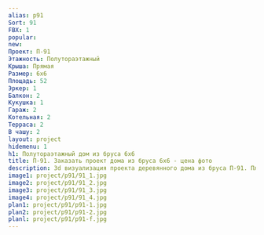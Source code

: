 ```yaml
---
alias: p91
Sort: 91
FBX: 1
popular: 
new: 
Проект: П-91
Этажность: Полутораэтажный
Крыша: Прямая
Размер: 6х6
Площадь: 52
Эркер: 1
Балкон: 2
Кукушка: 1
Гараж: 2
Котельная: 2
Терраса: 2
В чашу: 2
layout: project
hidemenu: 1
h1: Полутораэтажный дом из бруса 6х6
title: П-91. Заказать проект дома из бруса 6х6 - цена фото
description: 3d визуализация проекта деревянного дома из бруса П-91. Площадь 52 м2, размер 6х6. Вы можете внести любые изменения в проект.
image1: project/p91/91_1.jpg
image2: project/p91/91_2.jpg
image3: project/p91/91_3.jpg
image4: project/p91/91_4.jpg
plan1: project/p91/p91-1.jpg
plan2: project/p91/p91-2.jpg
planl: project/p91/p91-f.jpg
---
```

